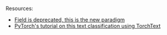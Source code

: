 Resources:
- [Field is deprecated, this is the new paradigm](https://github.com/pytorch/text/issues/664)
- [PyTorch's tutorial on this text classification using TorchText](https://pytorch.org/tutorials/beginner/text_sentiment_ngrams_tutorial.html) 




